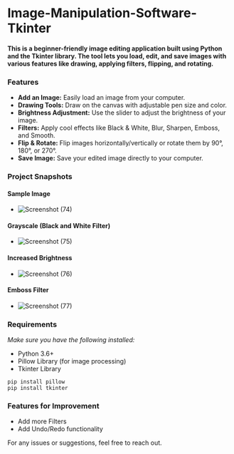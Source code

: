 # Image-Manipulation-Software-Tkinter

#### This is a beginner-friendly image editing application built using Python and the Tkinter library. The tool lets you load, edit, and save images with various features like drawing, applying filters, flipping, and rotating.

### Features
- **Add an Image:** Easily load an image from your computer.
- **Drawing Tools:** Draw on the canvas with adjustable pen size and color.
- **Brightness Adjustment:** Use the slider to adjust the brightness of your image.
- **Filters:** Apply cool effects like Black & White, Blur, Sharpen, Emboss, and Smooth.
- **Flip & Rotate:** Flip images horizontally/vertically or rotate them by 90°, 180°, or 270°.
- **Save Image:** Save your edited image directly to your computer.

### Project Snapshots
#### Sample Image
- ![Screenshot (74)](https://github.com/user-attachments/assets/ba630e26-0385-4391-aa3e-5bcaf7777567)
#### Grayscale (Black and White Filter)
- ![Screenshot (75)](https://github.com/user-attachments/assets/995b025d-321b-4d30-bbdf-b6e2501097fd)
#### Increased Brightness
- ![Screenshot (76)](https://github.com/user-attachments/assets/79f963fc-9aca-4069-9897-56c73b262f91)
#### Emboss Filter
- ![Screenshot (77)](https://github.com/user-attachments/assets/2f3f5842-9d4e-4bcd-a368-79e77bdd55da)


### Requirements
*Make sure you have the following installed:*

- Python 3.6+
- Pillow Library (for image processing)
- Tkinter Library
```
pip install pillow
pip install tkinter
```
### Features for Improvement
- Add more Filters
- Add Undo/Redo functionality

For any issues or suggestions, feel free to reach out.



